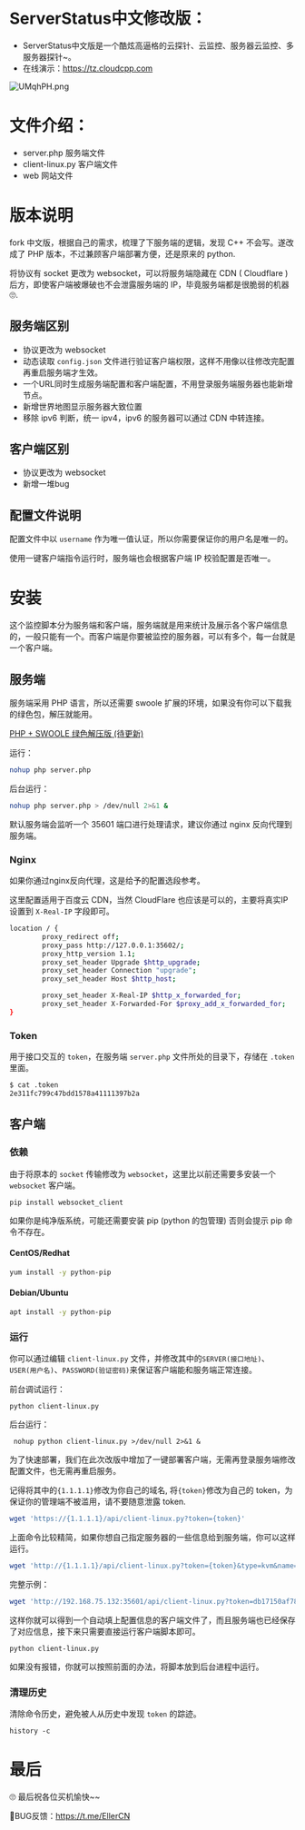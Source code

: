 # ServerStatus中文修改版：   

* ServerStatus中文版是一个酷炫高逼格的云探针、云监控、服务器云监控、多服务器探针~。
* 在线演示：https://tz.cloudcpp.com    




![UMqhPH.png](https://s1.ax1x.com/2020/07/11/UMqhPH.png)

# 文件介绍：


* server.php              服务端文件
* client-linux.py        客户端文件
* web                         网站文件  




# 版本说明

fork 中文版，根据自己的需求，梳理了下服务端的逻辑，发现 C++ 不会写。遂改成了 PHP 版本，不过兼顾客户端部署方便，还是原来的 python.

将协议有 socket 更改为 websocket，可以将服务端隐藏在 CDN ( Cloudflare ) 后方，即使客户端被爆破也不会泄露服务端的 IP，毕竟服务端都是很脆弱的机器🙄.



## 服务端区别

- 协议更改为 websocket
- 动态读取 `config.json` 文件进行验证客户端权限，这样不用像以往修改完配置再重启服务端才生效。
- 一个URL同时生成服务端配置和客户端配置，不用登录服务端服务器也能新增节点。
- 新增世界地图显示服务器大致位置
- 移除 ipv6 判断，统一 ipv4，ipv6 的服务器可以通过 CDN 中转连接。



## 客户端区别

- 协议更改为 websocket
- 新增一堆bug



## 配置文件说明

配置文件中以 `username` 作为唯一值认证，所以你需要保证你的用户名是唯一的。

使用一键客户端指令运行时，服务端也会根据客户端 IP 校验配置是否唯一。



# 安装

这个监控脚本分为服务端和客户端，服务端就是用来统计及展示各个客户端信息的，一般只能有一个。而客户端是你要被监控的服务器，可以有多个，每一台就是一个客户端。



## 服务端

服务端采用 PHP 语言，所以还需要 swoole 扩展的环境，如果没有你可以下载我的绿色包，解压就能用。

[PHP + SWOOLE 绿色解压版 (待更新)](#)

运行：

```bash
nohup php server.php
```

后台运行：

```bash
nohup php server.php > /dev/null 2>&1 &
```

默认服务端会监听一个 35601 端口进行处理请求，建议你通过 nginx 反向代理到服务端。

### Nginx

如果你通过nginx反向代理，这是给予的配置选段参考。

这里配置适用于百度云 CDN，当然 CloudFlare 也应该是可以的，主要将真实IP设置到 `X-Real-IP` 字段即可。

```bash
location / {
        proxy_redirect off;
        proxy_pass http://127.0.0.1:35602/;
        proxy_http_version 1.1;
        proxy_set_header Upgrade $http_upgrade;
        proxy_set_header Connection "upgrade";
        proxy_set_header Host $http_host;

        proxy_set_header X-Real-IP $http_x_forwarded_for;
        proxy_set_header X-Forwarded-For $proxy_add_x_forwarded_for;
}
```



### Token

用于接口交互的 `token`，在服务端 `server.php` 文件所处的目录下，存储在 `.token` 里面。

```bash
$ cat .token
2e311fc799c47bdd1578a41111397b2a
```



## 客户端

### 依赖

由于将原本的 `socket` 传输修改为 `websocket`，这里比以前还需要多安装一个 `websocket` 客户端。

```
pip install websocket_client
```

如果你是纯净版系统，可能还需要安装 pip (python 的包管理) 否则会提示 pip 命令不存在。

#### CentOS/Redhat

```bash
yum install -y python-pip
```

#### Debian/Ubuntu

```bash
apt install -y python-pip
```



### 运行

你可以通过编辑 `client-linux.py` 文件，并修改其中的`SERVER(接口地址)`、`USER(用户名)`、`PASSWORD(验证密码)`来保证客户端能和服务端正常连接。

前台调试运行：

```
python client-linux.py
```

后台运行：

```
 nohup python client-linux.py >/dev/null 2>&1 &
```

为了快速部署，我们在此次改版中增加了一键部署客户端，无需再登录服务端修改配置文件，也无需再重启服务。

记得将其中的`{1.1.1.1}`修改为你自己的域名, 将`{token}`修改为自己的 token，为保证你的管理端不被滥用，请不要随意泄露 token.

```bash
wget 'https://{1.1.1.1}/api/client-linux.py?token={token}'
```

上面命令比较精简，如果你想自己指定服务器的一些信息给到服务端，你可以这样运行。

```bash
wget 'http://{1.1.1.1}/api/client-linux.py?token={token}&type=kvm&name=HKVPS&location=HongKong' -O 'lient-linux.py'
```

完整示例：

```bash
wget 'http://192.168.75.132:35601/api/client-linux.py?token=db17150af7885e987d8bcdb791d7a824&type=kvm&name=HKVPS&location=HongKong' -O 'client-linux.py'
```

这样你就可以得到一个自动填上配置信息的客户端文件了，而且服务端也已经保存了对应信息，接下来只需要直接运行客户端脚本即可。

```
python client-linux.py
```

如果没有报错，你就可以按照前面的办法，将脚本放到后台进程中运行。



### 清理历史

清除命令历史，避免被人从历史中发现 `token` 的踪迹。

```
history -c
```



# 最后

🙄 最后祝各位买机愉快~~

🐛BUG反馈：https://t.me/EllerCN
